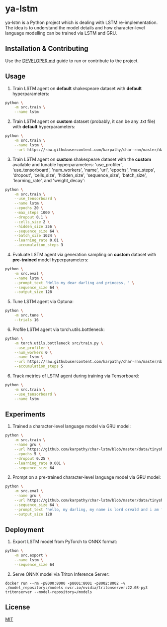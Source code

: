 # ya-lstm

ya-lstm is a Python project which is dealing with LSTM re-implementation. The idea is to understand the model details and how character-level language modelling can be trained via LSTM and GRU.

## Installation & Contributing

Use the [DEVELOPER.md](./DEVELOPER.md) guide to run or contribute to the project.

## Usage

1. Train LSTM agent on **default** shakespeare dataset with **default** hyperparameters:

```bash
python \
    -m src.train \
    --name lstm
```

2. Train LSTM agent on **custom** dataset (probably, it can be any .txt file) with **default** hyperparameters:

```bash
python \
    -m src.train \
    --name lstm \
    --url https://raw.githubusercontent.com/karpathy/char-rnn/master/data/tinyshakespeare/input.txt
```

3. Train LSTM agent on **custom** shakespeare dataset with the **custom** available and tunable hyperparameters: 'use_profiler', 'use_tensorboard', 'num_workers', 'name', 'url', 'epochs', 'max_steps', 'dropout', 'cells_size', 'hidden_size', 'sequence_size', 'batch_size', 'learning_rate', and 'weight_decay':

```bash
python \
    -m src.train \
    --use_tensorboard \
    --name lstm \
    --epochs 20 \
    --max_steps 1000 \
    --dropout 0.1 \
    --cells_size 2 \
    --hidden_size 256 \
    --sequence_size 64 \
    --batch_size 1024 \
    --learning_rate 0.01 \
    --accumulation_steps 3
```

4. Evaluate LSTM agent via generation sampling on **custom** dataset with **pre-trained** model hyperparameters:

```bash
python \
    -m src.eval \
    --name lstm \
    --prompt_text 'Hello my dear darling and princess, ' \
    --sequence_size 64 \
    --output_size 128
```

5. Tune LSTM agent via Optuna:

```bash
python \
    -m src.tune \
    --trials 16
```

6. Profile LSTM agent via torch.utils.bottleneck:

```bash
python \
    -m torch.utils.bottleneck src/train.py \
    --use_profiler \
    --num_workers 0 \
    --name lstm \
    --url https://raw.githubusercontent.com/karpathy/char-rnn/master/data/tinyshakespeare/input.txt \
    --accumulation_steps 5
```

6. Track metrics of LSTM agent during training via Tensorboard:

```bash
python \
    -m src.train \
    --use_tensorboard \
    --name lstm
```

## Experiments

1. Trained a character-level language model via GRU model:

```bash
python \
    -m src.train \
    --name gru \
    --url https://github.com/karpathy/char-lstm/blob/master/data/tinyshakespeare/input.txt \
    --epochs 5 \
    --dropout 0.25 \
    --learning_rate 0.001 \
    --sequence_size 64
```

2. Prompt on a pre-trained character-level language model via GRU model:

```bash
python \
    -m src.eval \
    --name gru \
    --url https://github.com/karpathy/char-lstm/blob/master/data/tinyshakespeare/input.txt \
    --sequence_size 64 \
    --prompt_text 'hello, my darling, my name is lord orvald and i am fond of staring at your' \
    --output_size 128
```

## Deployment

1. Export LSTM model from PyTorch to ONNX format:

```bash
python \
    -m src.export \
    --name lstm \
    --sequence_size 64
```

2. Serve ONNX model via Triton Inference Server:

```
docker run --rm -p8000:8000 -p8001:8001 -p8002:8002 -v ./model_repository:/models nvcr.io/nvidia/tritonserver:22.08-py3 tritonserver --model-repository=/models
```

## License

[MIT](./LICENSE)